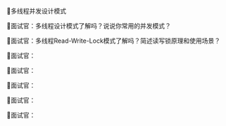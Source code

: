 👯多线程并发设计模式

📝面试官：多线程设计模式了解吗？说说你常用的并发模式？

📝面试官：多线程Read-Write-Lock模式了解吗？简述读写锁原理和使用场景？

📝面试官：

📝面试官：

📝面试官：

📝面试官：

📝面试官：



